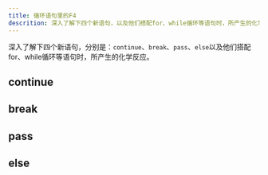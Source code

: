 ```yaml
---
title: 循环语句里的F4
descrition: 深入了解下四个新语句，以及他们搭配for、while循环等语句时，所产生的化学反应。
---
```


深入了解下四个新语句，分别是：`continue`、`break`、`pass`、`else`以及他们搭配for、while循环等语句时，所产生的化学反应。

## continue
## break
## pass
## else